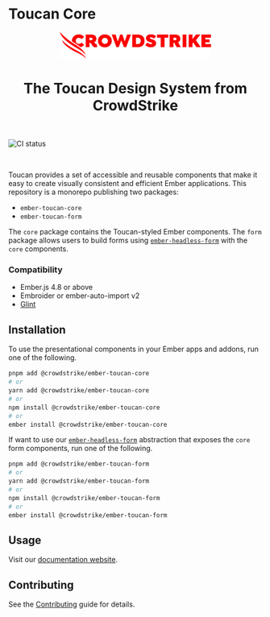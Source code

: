 # Toucan Core

<p align="center">
  <a href="https://www.crowdstrike.com">
    <img src="https://github.com/CrowdStrike/ember-toucan-core/blob/main/.github/cs-logo.png?raw=true" alt="CrowdStrike logo" width="300" />
  </a>
</p>

<h1 align="center">The Toucan Design System from CrowdStrike</h1>

<br>

![CI status](https://github.com/crowdstrike/ember-toucan-core/actions/workflows/ci.yml/badge.svg?branch=main)

<br />

Toucan provides a set of accessible and reusable components that make it easy to create visually consistent and efficient Ember applications. This repository is a monorepo publishing two packages:

- `ember-toucan-core`
- `ember-toucan-form`

The `core` package contains the Toucan-styled Ember components. The `form` package allows users to build forms using [`ember-headless-form`](https://github.com/CrowdStrike/ember-headless-form) with the `core` components.

### Compatibility

- Ember.js 4.8 or above
- Embroider or ember-auto-import v2
- [Glint](https://typed-ember.gitbook.io/glint)

## Installation

To use the presentational components in your Ember apps and addons, run one of the following.

```bash
pnpm add @crowdstrike/ember-toucan-core
# or
yarn add @crowdstrike/ember-toucan-core
# or
npm install @crowdstrike/ember-toucan-core
# or
ember install @crowdstrike/ember-toucan-core
```

If want to use our [`ember-headless-form`](https://github.com/CrowdStrike/ember-headless-form) abstraction that exposes the `core` form components, run one of the following.

```bash
pnpm add @crowdstrike/ember-toucan-form
# or
yarn add @crowdstrike/ember-toucan-form
# or
npm install @crowdstrike/ember-toucan-form
# or
ember install @crowdstrike/ember-toucan-form
```

## Usage

Visit our [documentation website](https://ember-toucan-core.pages.dev/).

## Contributing

See the [Contributing](CONTRIBUTING.md) guide for details.
